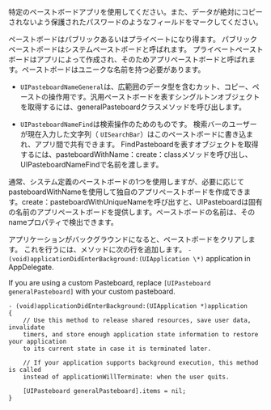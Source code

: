 
<p>特定のペーストボードアプリを使用してください。また、データが絶対にコピーされないよう保護されたパスワードのようなフィールドをマークしてください。 </p> <p>ペーストボードはパブリックあるいはプライベートになり得ます。 パブリックペーストボードはシステムペーストボードと呼ばれます。 プライベートペーストボードはアプリによって作成され、そのためアプリペーストボードと呼ばれます。ペーストボードはユニークな名前を持つ必要があります。

- `UIPasteboardNameGeneral`は、広範囲のデータ型を含むカット、コピー、ペーストの操作用です。汎用ペーストボードを表すシングルトンオブジェクトを取得するには、generalPasteboardクラスメソッドを呼び出します。

- `UIPasteboardNameFind`は検索操作のためのものです。
検索バーのユーザーが現在入力した文字列（ `UISearchBar`）はこのペーストボードに書き込まれ、アプリ間で共有できます。 FindPasteboardを表すオブジェクトを取得するには、pasteboardWithName：create：classメソッドを呼び出し、UIPasteboardNameFindで名前を渡します。

通常、システム定義のペーストボードの1つを使用しますが、必要に応じてpasteboardWithNameを使用して独自のアプリペーストボードを作成できます。create：pasteboardWithUniqueNameを呼び出すと、UIPasteboardは固有の名前のアプリペーストボードを提供します。ペーストボードの名前は、そのnameプロパティで検出できます。

アプリケーションがバックグラウンドになると、ペーストボードをクリアします。
これを行うには、メソッドに次の行を追加します。
`- (void)applicationDidEnterBackground:(UIApplication \*)` application in AppDelegate.

If you are using a custom Pasteboard, replace `[UIPasteboard generalPasteboard]` with your custom pasteboard.

    - (void)applicationDidEnterBackground:(UIApplication *)application
    {
        // Use this method to release shared resources, save user data, invalidate
        timers, and store enough application state information to restore your application
        to its current state in case it is terminated later.

        // If your application supports background execution, this method is called
        instead of applicationWillTerminate: when the user quits.

        [UIPasteboard generalPasteboard].items = nil;
    }

